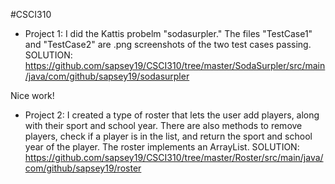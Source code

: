 #CSCI310

- Project 1:
I did the Kattis probelm "sodasurpler." The files "TestCase1" and "TestCase2" are .png screenshots of the two test cases passing. 
SOLUTION: https://github.com/sapsey19/CSCI310/tree/master/SodaSurpler/src/main/java/com/github/sapsey19/sodasurpler

Nice work!


- Project 2:
I created a type of roster that lets the user add players, along with their sport and school year. There are also methods to remove 
players, check if a player is in the list, and return the sport and school year of the player. The roster implements an ArrayList.
SOLUTION: https://github.com/sapsey19/CSCI310/tree/master/Roster/src/main/java/com/github/sapsey19/roster
